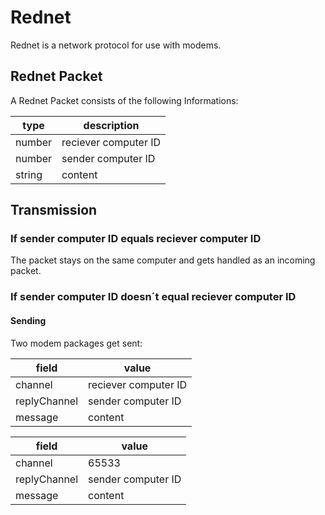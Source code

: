 # Rednet #

Rednet is a network protocol for use with modems.

## Rednet Packet ##

A Rednet Packet consists of the following Informations:

type    |   description
------- | --------------------
number  | reciever computer ID
number  | sender computer ID
string  | content

## Transmission ##

### If sender computer ID equals reciever computer ID ###

The packet stays on the same computer and gets handled as an incoming packet.

### If sender computer ID doesn´t equal reciever computer ID ###

#### Sending ####

Two modem packages get sent:

field        | value
------------ | --------------------
channel      | reciever computer ID
replyChannel | sender computer ID
message      | content


field        | value
------------ | --------------------
channel      | 65533
replyChannel | sender computer ID
message      | content
